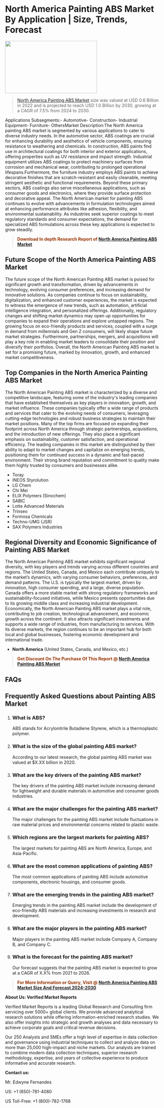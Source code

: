 <p><h1>North America Painting ABS Market By Application | Size, Trends, Forecast</h1><p><img class="aligncenter size-medium wp-image-105565" src="https://ffe5etoiles.com/wp-content/uploads/2025/01/MST7-300x171.png" alt="" width="300" height="171" /></p><blockquote><p><a href="https://www.verifiedmarketreports.com/download-sample/?rid=379600&utm_source=Github-NA&utm_medium=386" target="_blank">North America Painting ABS Market</a>  size was valued at USD 0.6 Billion in 2022 and is projected to reach USD 1.0 Billion by 2030, growing at a CAGR of 7.5% from 2024 to 2030.</p></blockquote>Applications Subsegments:- Automotive- Construction- Industrial Equipment- Furniture- OthersMarket Description:The North America painting ABS market is segmented by various applications to cater to diverse industry needs. In the automotive sector, ABS coatings are crucial for enhancing durability and aesthetics of vehicle components, ensuring resistance to weathering and chemicals. In construction, ABS paints find use in architectural coatings for both interior and exterior applications, offering properties such as UV resistance and impact strength. Industrial equipment utilizes ABS coatings to protect machinery surfaces from corrosion and mechanical wear, contributing to prolonged operational lifespans.Furthermore, the furniture industry employs ABS paints to achieve decorative finishes that are scratch-resistant and easily cleanable, meeting stringent aesthetic and functional requirements. Beyond these primary sectors, ABS coatings also serve miscellaneous applications, such as consumer goods and electronics, where they provide surface protection and decorative appeal. The North American market for painting ABS continues to evolve with advancements in formulation technologies aimed at enhancing performance attributes like adhesion, flexibility, and environmental sustainability. As industries seek superior coatings to meet regulatory standards and consumer expectations, the demand for specialized ABS formulations across these key applications is expected to grow steadily.</p><blockquote><p><span style="color: #993300;"><strong>Download In depth Research Report of <a href="https://www.verifiedmarketreports.com/download-sample/?rid=379600&utm_source=Github-NA&utm_medium=386">North America Painting ABS Market</a></strong></span></p></blockquote><h2>Future Scope of the North America Painting ABS Market</h2><p>The future scope of the North American Painting ABS market is poised for significant growth and transformation, driven by advancements in technology, evolving consumer preferences, and increasing demand for innovative solutions. As companies continue to focus on sustainability, digitalization, and enhanced customer experiences, the market is expected to witness the emergence of new trends, such as automation, artificial intelligence integration, and personalized offerings. Additionally, regulatory changes and shifting market dynamics may open up opportunities for companies to expand their operations and explore untapped regions. The growing focus on eco-friendly products and services, coupled with a surge in demand from millennials and Gen Z consumers, will likely shape future market strategies. Furthermore, partnerships, mergers, and acquisitions will play a key role in enabling market leaders to consolidate their position and diversify their portfolios. Overall, the North American Painting ABS market is set for a promising future, marked by innovation, growth, and enhanced market competitiveness.</p><h2>Top Companies in the North America Painting ABS Market</h2><p>The North American Painting ABS market is characterized by a diverse and competitive landscape, featuring some of the industry's leading companies that have established themselves as key players in innovation, growth, and market influence. These companies typically offer a wide range of products and services that cater to the evolving needs of consumers, leveraging cutting-edge technologies and robust business strategies to maintain their market positions. Many of the top firms are focused on expanding their footprint across North America through strategic partnerships, acquisitions, and the introduction of new offerings. They also place a significant emphasis on sustainability, customer satisfaction, and operational efficiency. The leading companies in this market are distinguished by their ability to adapt to market changes and capitalize on emerging trends, positioning them for continued success in a dynamic and fast-paced environment. Their strong brand reputation and commitment to quality make them highly trusted by consumers and businesses alike.</p><p><ul><li>Toray </li><li> INEOS Styrolution </li><li> LG Chem </li><li> Chi Mei </li><li> ELIX Polymers (Sinochem) </li><li> SABIC </li><li> Lotte Advanced Materials </li><li> Trinseo </li><li> Formosa Chemicals </li><li> Techno-UMG (JSR) </li><li> SAX Polymers Industries</li></ul></p><h2>Regional Diversity and Economic Significance of Painting ABS Market</h2><p>The North American Painting ABS market exhibits significant regional diversity, with key players and trends varying across different countries and regions. The United States, Canada, and Mexico each contribute uniquely to the market’s dynamics, with varying consumer behaviors, preferences, and demand patterns. The U.S. is typically the largest market, driven by innovation, high consumer spending, and a large, diverse population. Canada offers a more stable market with strong regulatory frameworks and sustainability-focused initiatives, while Mexico presents opportunities due to its growing middle class and increasing industrial development. Economically, the North American Painting ABS market plays a vital role, contributing to job creation, technological advancement, and economic growth across the continent. It also attracts significant investments and supports a wide range of industries, from manufacturing to services. With its diverse markets, the region continues to be an important hub for both local and global businesses, fostering economic development and international trade.</p><ul>    <li><strong>North America</strong> (United States, Canada, and Mexico, etc.)</li></ul><blockquote><p><span style="color: #993300;"><strong>Get Discount On The Purchase Of This Report @ <a href="https://www.verifiedmarketreports.com/ask-for-discount/?rid=379600&utm_source=Github-NA&utm_medium=386">North America Painting ABS Market</a></strong></span></p></blockquote><h2>FAQs</h2><p>  <h2>Frequently Asked Questions about Painting ABS Market</h1>  <ol>    <li>      <h3>What is ABS?</div><div></h3>      <p>ABS stands for Acrylonitrile Butadiene Styrene, which is a thermoplastic polymer.</p>    </li>    <li>      <h3>What is the size of the global painting ABS market?</div><div></h3>      <p>According to our latest research, the global painting ABS market was valued at $X.XX billion in 2020.</p>    </li>    <li>      <h3>What are the key drivers of the painting ABS market?</div><div></h3>      <p>The key drivers of the painting ABS market include increasing demand for lightweight and durable materials in automotive and consumer goods industries.</p>    </li>    <li>      <h3>What are the major challenges for the painting ABS market?</div><div></h3>      <p>The major challenges for the painting ABS market include fluctuations in raw material prices and environmental concerns related to plastic waste.</p>    </li>    <li>      <h3>Which regions are the largest markets for painting ABS?</div><div></h3>      <p>The largest markets for painting ABS are North America, Europe, and Asia-Pacific.</p>    </li>    <li>      <h3>What are the most common applications of painting ABS?</div><div></h3>      <p>The most common applications of painting ABS include automotive components, electronic housings, and consumer goods.</p>    </li>    <li>      <h3>What are the emerging trends in the painting ABS market?</div><div></h3>      <p>Emerging trends in the painting ABS market include the development of eco-friendly ABS materials and increasing investments in research and development.</p>    </li>    <li>      <h3>What are the major players in the painting ABS market?</div><div></h3>      <p>Major players in the painting ABS market include Company A, Company B, and Company C.</p>    </li>    <li>      <h3>What is the forecast for the painting ABS market?</div><div></h3>      <p>Our forecast suggests that the painting ABS market is expected to grow at a CAGR of X.X% from 2021 to 2026.</p>    </li>  </ol></body></html></p><blockquote><p><span style="color: #993300;"><strong>For More Information or Query, Visit @ <a href="https://www.verifiedmarketreports.com/product/painting-abs-market/">North America Painting ABS Market Size And Forecast 2024-2030</a></strong></span></p></blockquote><p><strong>About Us: Verified Market Reports</strong></p><p>Verified Market Reports is a leading Global Research and Consulting firm servicing over 5000+ global clients. We provide advanced analytical research solutions while offering information-enriched research studies. We also offer insights into strategic and growth analyses and data necessary to achieve corporate goals and critical revenue decisions.</p><p>Our 250 Analysts and SMEs offer a high level of expertise in data collection and governance using industrial techniques to collect and analyze data on more than 25,000 high-impact and niche markets. Our analysts are trained to combine modern data collection techniques, superior research methodology, expertise, and years of collective experience to produce informative and accurate research.</p><p><strong>Contact us:</strong></p><p>Mr. Edwyne Fernandes</p><p>US: +1 (650)-781-4080</p><p>US Toll-Free: +1 (800)-782-1768</p>
